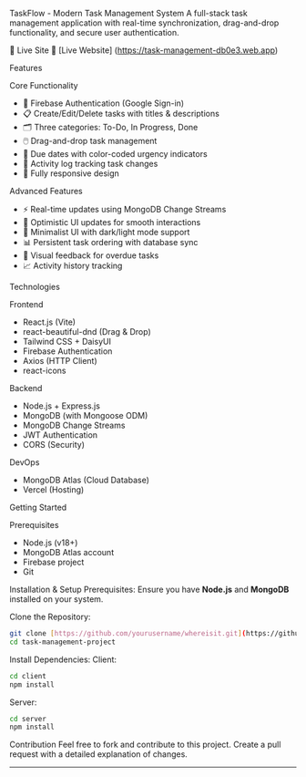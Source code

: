  TaskFlow - Modern Task Management System
A full-stack task management application with real-time synchronization, drag-and-drop functionality, and secure user authentication.
 
 🚀 Live Site
 🔗 [Live Website] (https://task-management-db0e3.web.app)

 Features

 Core Functionality
- 🔐 Firebase Authentication (Google Sign-in)
- 📋 Create/Edit/Delete tasks with titles & descriptions
- 🗂️ Three categories: To-Do, In Progress, Done
- 🖱️ Drag-and-drop task management
- 📅 Due dates with color-coded urgency indicators
- 📜 Activity log tracking task changes
- 📱 Fully responsive design

 Advanced Features
- ⚡ Real-time updates using MongoDB Change Streams
- 🔄 Optimistic UI updates for smooth interactions
- 🎨 Minimalist UI with dark/light mode support
- 📊 Persistent task ordering with database sync
- 🔔 Visual feedback for overdue tasks
- 📈 Activity history tracking

 Technologies

 Frontend
- React.js (Vite)
- react-beautiful-dnd (Drag & Drop)
- Tailwind CSS + DaisyUI
- Firebase Authentication
- Axios (HTTP Client)
- react-icons

 Backend
- Node.js + Express.js
- MongoDB (with Mongoose ODM)
- MongoDB Change Streams
- JWT Authentication
- CORS (Security)

 DevOps
- MongoDB Atlas (Cloud Database)
- Vercel (Hosting)

 Getting Started

Prerequisites
- Node.js (v18+)
- MongoDB Atlas account
- Firebase project
- Git

 Installation & Setup
 Prerequisites:
Ensure you have **Node.js** and **MongoDB** installed on your system.

 Clone the Repository:
```sh
git clone [https://github.com/yourusername/whereisit.git](https://github.com/noorjahan220/task-management-project.git)
cd task-management-project
```

 Install Dependencies:
 Client:
```sh
cd client
npm install
```
 Server:
```sh
cd server
npm install
```

Contribution
Feel free to fork and contribute to this project. Create a pull request with a detailed explanation of changes.



---
